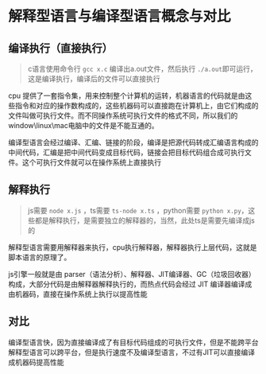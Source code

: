 # 解释型语言与编译型语言概念与对比

## 编译执行（直接执行）

> c语言使用命令行 `gcc x.c` 编译出a.out文件，然后执行 `./a.out`即可运行，这是编译执行，编译后的文件可以直接执行

cpu 提供了一套指令集，用来控制整个计算机的运转，机器语言的代码就是由这些指令和对应的操作数构成的，这些机器码可以直接跑在计算机上，由它们构成的文件叫做可执行文件。而不同操作系统可执行文件的格式不同，所以我们的window\linux\mac电脑中的文件是不能互通的。

编译型语言会经过编译、汇编、链接的阶段，编译是把源代码转成汇编语言构成的中间代码，汇编是把中间代码变成目标代码，链接会把目标代码组合成可执行文件。这个可执行文件就可以在操作系统上直接执行

## 解释执行

  > js需要 `node x.js` ，ts需要 `ts-node x.ts` ，python需要 `python x.py`，这些都是解释执行，是需要独立的解释器的，当然，此处ts是需要先编译成js的

  解释型语言需要用解释器来执行，cpu执行解释器，解释器执行上层代码，这就是脚本语言的原理了。

  js引擎一般就是由 parser（语法分析）、解释器、JIT编译器、GC（垃圾回收器） 构成，大部分代码是由解释器解释执行的，而热点代码会经过 JIT 编译器编译成由机器码，直接在操作系统上执行以提高性能

## 对比

编译型语言快，因为直接编译成了有目标代码组成的可执行文件，但是不能跨平台
解释型语言可以跨平台，但是执行速度不及编译型语言，不过有JIT可以直接编译成机器码提高性能
  



